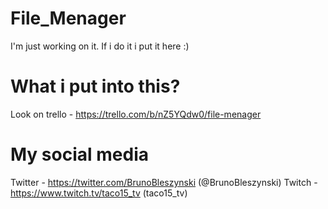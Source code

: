 # File_Menager
I'm just working on it. If i do it i put it here :)

# What i put into this?
  Look on trello - https://trello.com/b/nZ5YQdw0/file-menager
  
# My social media
  Twitter - https://twitter.com/BrunoBleszynski (@BrunoBleszynski)
  Twitch - https://www.twitch.tv/taco15_tv (taco15_tv)
  
